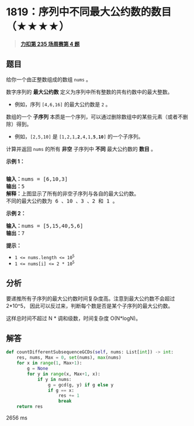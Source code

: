 # 1819：序列中不同最大公约数的数目（★★★★）


> <u>**[力扣第 235 场周赛第 4 题](https://leetcode.cn/problems/number-of-different-subsequences-gcds/)**</u>

## 题目

<p>给你一个由正整数组成的数组 <code>nums</code> 。</p>

<p>数字序列的 <strong>最大公约数</strong> 定义为序列中所有整数的共有约数中的最大整数。</p>

<ul>
<li>例如，序列 <code>[4,6,16]</code> 的最大公约数是 <code>2</code> 。</li>
</ul>

<p>数组的一个 <strong>子序列</strong> 本质是一个序列，可以通过删除数组中的某些元素（或者不删除）得到。</p>

<ul>
<li>例如，<code>[2,5,10]</code> 是 <code>[1,2,1,<strong>2</strong>,4,1,<strong>5</strong>,<strong>10</strong>]</code> 的一个子序列。</li>
</ul>

<p>计算并返回 <code>nums</code> 的所有 <strong>非空</strong> 子序列中 <strong>不同</strong> 最大公约数的 <strong>数目</strong> 。</p>



<p><strong>示例 1：</strong></p>
<img alt="" src="https://assets.leetcode-cn.com/aliyun-lc-upload/uploads/2021/04/03/image-1.png" />
<pre>
<strong>输入：</strong>nums = [6,10,3]
<strong>输出：</strong>5
<strong>解释：</strong>上图显示了所有的非空子序列与各自的最大公约数。
不同的最大公约数为 6 、10 、3 、2 和 1 。
</pre>

<p><strong>示例 2：</strong></p>

<pre>
<strong>输入：</strong>nums = [5,15,40,5,6]
<strong>输出：</strong>7
</pre>



<p><strong>提示：</strong></p>

<ul>
<li><code>1 <= nums.length <= 10<sup>5</sup></code></li>
<li><code>1 <= nums[i] <= 2 * 10<sup>5</sup></code></li>
</ul>


## 分析

要递推所有子序列的最大公约数时间复杂度高。注意到最大公约数不会超过 2*10^5，
因此可以反过来，判断每个数是否是某个子序列的最大公约数。

这样总时间不超过 N * 调和级数，时间复杂度 O(N*logN)。

## 解答

```python
def countDifferentSubsequenceGCDs(self, nums: List[int]) -> int:
    res, nums, Max = 0, set(nums), max(nums)
    for x in range(1, Max+1):
        g = None
        for y in range(x, Max+1, x):
            if y in nums:
                g = gcd(g, y) if g else y
                if g == x:
                    res += 1
                    break
    return res
```
2656 ms



